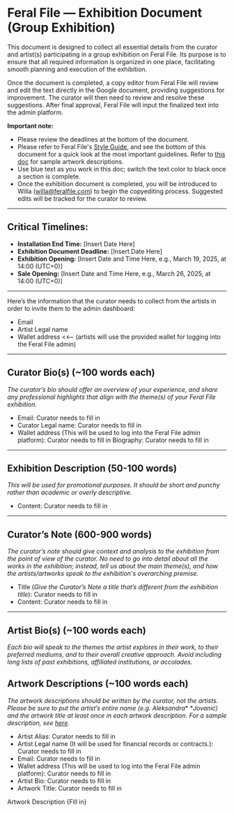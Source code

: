 # Feral File — Exhibition Document (Group Exhibition)

This document is designed to collect all essential details from the curator and artist(s) participating in a group exhibition on Feral File. Its purpose is to ensure that all required information is organized in one place, facilitating smooth planning and execution of the exhibition.

Once the document is completed, a copy editor from Feral File will review and edit the text directly in the Google document, providing suggestions for improvement. The curator will then need to review and resolve these suggestions. After final approval, Feral File will input the finalized text into the admin platform.

**Important note:**
- Please review the deadlines at the bottom of the document.
- Please refer to Feral File's [Style Guide](https://docs.google.com/document/d/1yyZCFNNcaNp-CvaQsLDL5sytobps26FN1phkUo6_0rE/edit#heading=h.o0afvwwax3hk), and see the bottom of this document for a quick look at the most important guidelines. Refer to [this doc](https://docs.google.com/document/d/1lK6kFTco5ksGBLDEA7KSNNcZ92ybsm2s0VcPYqKssCw/edit) for sample artwork descriptions.
- Use blue text as you work in this doc; switch the text color to black once a section is complete.
- Once the exhibition document is completed, you will be introduced to Willa (willa@feralfile.com) to begin the copyediting process. Suggested edits will be tracked for the curator to review.

---

## Critical Timelines: 
- **Installation End Time:** [Insert Date Here]  
- **Exhibition Document Deadline:** [Insert Date Here]  
- **Exhibition Opening:** [Insert Date and Time Here, e.g., March 19, 2025, at 14:00 (UTC+0)]  
- **Sale Opening:** [Insert Date and Time Here, e.g., March 26, 2025, at 14:00 (UTC+0)]

---

Here’s the information that the curator needs to collect from the artists in order to invite them to the admin dashboard:
- Email 
- Artist Legal name
- Wallet address <<-- (artists will use the provided wallet for logging into the Feral File admin)

---

## Curator Bio(s) (~100 words each)

*The curator’s bio should offer an overview of your experience, and share any professional highlights that align with the theme(s) of your Feral File exhibition.*

- Email: Curator needs to fill in
- Curator Legal name: Curator needs to fill in
- Wallet address (This will be used to log into the Feral File admin platform): Curator needs to fill in
Biography: Curator needs to fill in

---

## Exhibition Description (50-100 words)

*This will be used for promotional purposes. It should be short and punchy rather than academic or overly descriptive.*

- Content: Curator needs to fill in

---

## Curator’s Note (600-900 words)

*The curator’s note should give context and analysis to the exhibition from the point of view of the curator. No need to go into detail about all the works in the exhibition; instead, tell us about the main theme(s), and how the artists/artworks speak to the exhibition's overarching premise.*

- Title (*Give the Curator’s Note a title that’s different from the exhibition title*): Curator needs to fill in
- Content: Curator needs to fill in

---

## Artist Bio(s) (~100 words each)

*Each bio will speak to the themes the artist explores in their work, to their preferred mediums, and to their overall creative approach. Avoid including long lists of past exhibitions, affiliated institutions, or accolades.*

## Artwork Descriptions (~100 words each)

*The artwork descriptions should be written by the curator, not the artists. Please be sure to put the artist’s entire name (e.g. Aleksandra** **Jovanić) and the artwork title at least once in each artwork description. For a sample description, see [here](https://docs.google.com/document/d/1lK6kFTco5ksGBLDEA7KSNNcZ92ybsm2s0VcPYqKssCw/edit).*

- Artist Alias: Curator needs to fill in
- Artist Legal name (It will be used for financial records or contracts.): Curator needs to fill in
- Email: Curator needs to fill in
- Wallet address (This will be used to log into the Feral File admin platform): Curator needs to fill in
- Artist Bio: Curator needs to fill in
- Artwork Title: Curator needs to fill in


Artwork Description
{Fill in}
